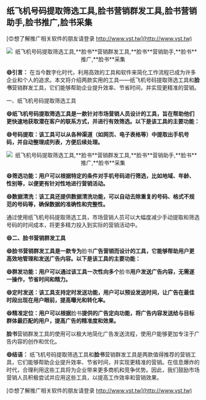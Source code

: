 ## **纸飞机号码提取筛选工具,**脸书**营销群发工具,**脸书**营销助手,**脸书**推广,**脸书**采集**

[😍想了解推广相关软件的朋友请登录 http://www.vst.tw](http://www.vst.tw)

 <center><img src="https://vst.tw/MP4/tuiguang/png/0.png" alt="纸飞机号码提取筛选工具,**脸书**营销群发工具,**脸书**营销助手,**脸书**推广,**脸书**采集"></center>

**😄引言：**
在当今数字化时代，利用高效的工具和软件来简化工作流程已成为许多企业和个人的追求。本文将介绍两款实用的工具——纸飞机号码提取筛选工具和**脸书**营销群发工具，它们能够帮助企业提升效率、节省时间，并实现更精准的营销。

一、纸飞机号码提取筛选工具

**😄纸飞机号码提取筛选工具是一款针对市场营销人员设计的工具，旨在帮助他们更快速地获取潜在客户的联系方式，并进行有效筛选。以下是该工具的主要功能：**

**😄号码提取：该工具可以从各种渠道（如网页、电子表格等）中提取出手机号码，并自动整理成列表，方便后续处理。**

 <center><img src="https://vst.tw/MP4/tuiguang/png/5.png" alt="纸飞机号码提取筛选工具,**脸书**营销群发工具,**脸书**营销助手,**脸书**推广,**脸书**采集"></center>

**😄筛选功能：用户可以根据特定的条件对手机号码进行筛选，比如地域、年龄、性别等，以便更有针对性地进行营销活动。**

**😄数据清洗：该工具还提供数据清洗功能，可以自动去除重复的号码、格式不规范的号码等，确保数据的准确性和完整性。**

通过使用纸飞机号码提取筛选工具，市场营销人员可以大幅度减少手动提取和筛选号码的时间成本，将更多精力投入到实际的营销活动中。

**😄二、**脸书**营销群发工具**

**😄**脸书**营销群发工具是一款专为**脸书**广告营销而设计的工具，它能够帮助用户更高效地管理和发送广告内容。以下是该工具的主要功能：**

**😄群发功能：用户可以通过该工具一次性向多个**脸书**用户发送广告内容，无需逐一操作，节省时间和精力。**

**😄定时发送：该工具支持定时发送功能，用户可以预设发送时间，让广告在最佳时段出现在用户眼前，提高曝光和转化率。**

**😄精准定位：用户可以根据**脸书**提供的广告定向功能，将广告内容发送给与目标群体最匹配的用户，提高广告的精准度和效果。**

**脸书**营销群发工具的使用可以极大地简化广告发送流程，使用户能够更加专注于广告内容的创作和优化。

**😄结语：**
纸飞机号码提取筛选工具和**脸书**营销群发工具是两款值得推荐的营销工具，它们能够帮助企业提升效率、节省时间，并实现更精准的营销。在信息爆炸的时代，合理利用这些工具将为企业带来更多商机和竞争优势。因此，我们鼓励市场营销人员积极尝试并应用这些工具，以提高工作效率和营销效果。

[😍想了解推广相关软件的朋友请登录 http://www.vst.tw](http://www.vst.tw)




